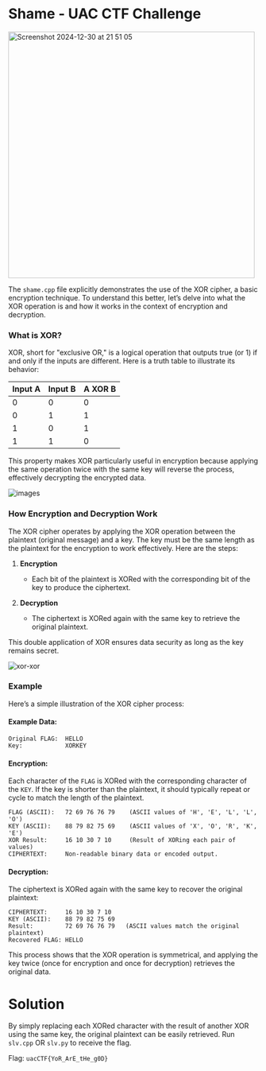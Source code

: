 # Shame - UAC CTF Challenge

<img width="496" alt="Screenshot 2024-12-30 at 21 51 05" src="https://github.com/user-attachments/assets/e8a60570-d2e9-4549-b232-6ec578c9cb6d" />

The `shame.cpp` file explicitly demonstrates the use of the XOR cipher, a basic encryption technique. To understand this better, let’s delve into what the XOR operation is and how it works in the context of encryption and decryption.

### What is XOR?
XOR, short for "exclusive OR," is a logical operation that outputs true (or 1) if and only if the inputs are different. Here is a truth table to illustrate its behavior:

| Input A | Input B | A XOR B |
|---------|---------|---------|
|    0    |    0    |    0    |
|    0    |    1    |    1    |
|    1    |    0    |    1    |
|    1    |    1    |    0    |

This property makes XOR particularly useful in encryption because applying the same operation twice with the same key will reverse the process, effectively decrypting the encrypted data.

![images](https://github.com/user-attachments/assets/1c295ff4-8e93-472d-bd3f-13b960c3e2b9)

### How Encryption and Decryption Work
The XOR cipher operates by applying the XOR operation between the plaintext (original message) and a key. The key must be the same length as the plaintext for the encryption to work effectively. Here are the steps:

1. **Encryption**
   - Each bit of the plaintext is XORed with the corresponding bit of the key to produce the ciphertext.

2. **Decryption**
   - The ciphertext is XORed again with the same key to retrieve the original plaintext.

This double application of XOR ensures data security as long as the key remains secret.

![xor-xor](https://github.com/user-attachments/assets/d1de37e9-2568-4f7e-b732-8bb20e20e4fe)

### Example
Here’s a simple illustration of the XOR cipher process:

#### Example Data:
```plaintext
Original FLAG:  HELLO
Key:            XORKEY
```

#### Encryption:
Each character of the `FLAG` is XORed with the corresponding character of the `KEY`. If the key is shorter than the plaintext, it should typically repeat or cycle to match the length of the plaintext.

```plaintext
FLAG (ASCII):   72 69 76 76 79    (ASCII values of 'H', 'E', 'L', 'L', 'O')
KEY (ASCII):    88 79 82 75 69    (ASCII values of 'X', 'O', 'R', 'K', 'E')
XOR Result:     16 10 30 7 10     (Result of XORing each pair of values)
CIPHERTEXT:     Non-readable binary data or encoded output.
```

#### Decryption:
The ciphertext is XORed again with the same key to recover the original plaintext:

```plaintext
CIPHERTEXT:     16 10 30 7 10
KEY (ASCII):    88 79 82 75 69
Result:         72 69 76 76 79   (ASCII values match the original plaintext)
Recovered FLAG: HELLO
```

This process shows that the XOR operation is symmetrical, and applying the key twice (once for encryption and once for decryption) retrieves the original data.

# Solution
By simply replacing each XORed character with the result of another XOR using the same key, the original plaintext can be easily retrieved. Run ```slv.cpp``` OR ```slv.py``` to receive the flag.

Flag: `uacCTF{YoR_ArE_tHe_g0D}`
